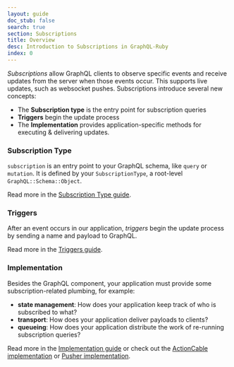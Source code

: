 ```yaml
---
layout: guide
doc_stub: false
search: true
section: Subscriptions
title: Overview
desc: Introduction to Subscriptions in GraphQL-Ruby
index: 0
---
```


_Subscriptions_ allow GraphQL clients to observe specific events and receive updates from the server when those events occur. This supports live updates, such as websocket pushes. Subscriptions introduce several new concepts:

- The __Subscription type__ is the entry point for subscription queries
- __Triggers__ begin the update process
- The __Implementation__ provides application-specific methods for executing & delivering updates.

### Subscription Type

`subscription` is an entry point to your GraphQL schema, like `query` or `mutation`. It is defined by your `SubscriptionType`, a root-level `GraphQL::Schema::Object`.

Read more in the [Subscription Type guide](subscriptions/subscription_type).

### Triggers

After an event occurs in our application, _triggers_ begin the update process by sending a name and payload to GraphQL.

Read more in the [Triggers guide](subscriptions/triggers).

### Implementation

Besides the GraphQL component, your application must provide some subscription-related plumbing, for example:

- __state management__: How does your application keep track of who is subscribed to what?
- __transport__: How does your application deliver payloads to clients?
- __queueing__: How does your application distribute the work of re-running subscription queries?

Read more in the [Implementation guide](subscriptions/implementation) or check out the [ActionCable implementation](subscriptions/action_cable_implementation) or  [Pusher implementation](subscriptions/pusher_implementation).

